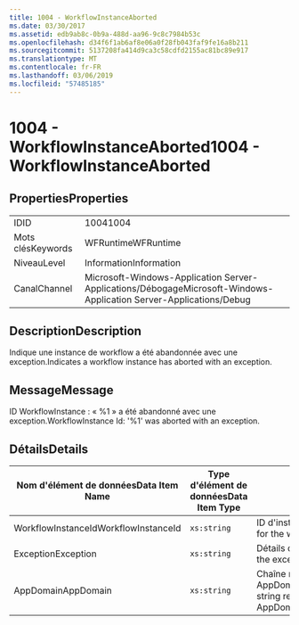 ```yaml
---
title: 1004 - WorkflowInstanceAborted
ms.date: 03/30/2017
ms.assetid: edb9ab8c-0b9a-488d-aa96-9c8c7984b53c
ms.openlocfilehash: d34f6f1ab6af8e06a0f28fb043faf9fe16a8b211
ms.sourcegitcommit: 5137208fa414d9ca3c58cdfd2155ac81bc89e917
ms.translationtype: MT
ms.contentlocale: fr-FR
ms.lasthandoff: 03/06/2019
ms.locfileid: "57485185"
---
```

# <a name="1004---workflowinstanceaborted"></a><span data-ttu-id="0a0de-102">1004 - WorkflowInstanceAborted</span><span class="sxs-lookup"><span data-stu-id="0a0de-102">1004 - WorkflowInstanceAborted</span></span>

## <a name="properties"></a><span data-ttu-id="0a0de-103">Properties</span><span class="sxs-lookup"><span data-stu-id="0a0de-103">Properties</span></span>

|||
|-|-|
|<span data-ttu-id="0a0de-104">ID</span><span class="sxs-lookup"><span data-stu-id="0a0de-104">ID</span></span>|<span data-ttu-id="0a0de-105">1004</span><span class="sxs-lookup"><span data-stu-id="0a0de-105">1004</span></span>|
|<span data-ttu-id="0a0de-106">Mots clés</span><span class="sxs-lookup"><span data-stu-id="0a0de-106">Keywords</span></span>|<span data-ttu-id="0a0de-107">WFRuntime</span><span class="sxs-lookup"><span data-stu-id="0a0de-107">WFRuntime</span></span>|
|<span data-ttu-id="0a0de-108">Niveau</span><span class="sxs-lookup"><span data-stu-id="0a0de-108">Level</span></span>|<span data-ttu-id="0a0de-109">Information</span><span class="sxs-lookup"><span data-stu-id="0a0de-109">Information</span></span>|
|<span data-ttu-id="0a0de-110">Canal</span><span class="sxs-lookup"><span data-stu-id="0a0de-110">Channel</span></span>|<span data-ttu-id="0a0de-111">Microsoft-Windows-Application Server-Applications/Débogage</span><span class="sxs-lookup"><span data-stu-id="0a0de-111">Microsoft-Windows-Application Server-Applications/Debug</span></span>|

## <a name="description"></a><span data-ttu-id="0a0de-112">Description</span><span class="sxs-lookup"><span data-stu-id="0a0de-112">Description</span></span>

<span data-ttu-id="0a0de-113">Indique une instance de workflow a été abandonnée avec une exception.</span><span class="sxs-lookup"><span data-stu-id="0a0de-113">Indicates a workflow instance has aborted with an exception.</span></span>

## <a name="message"></a><span data-ttu-id="0a0de-114">Message</span><span class="sxs-lookup"><span data-stu-id="0a0de-114">Message</span></span>

<span data-ttu-id="0a0de-115">ID WorkflowInstance : « %1 » a été abandonné avec une exception.</span><span class="sxs-lookup"><span data-stu-id="0a0de-115">WorkflowInstance Id: '%1' was aborted with an exception.</span></span>

## <a name="details"></a><span data-ttu-id="0a0de-116">Détails</span><span class="sxs-lookup"><span data-stu-id="0a0de-116">Details</span></span>

|<span data-ttu-id="0a0de-117">Nom d'élément de données</span><span class="sxs-lookup"><span data-stu-id="0a0de-117">Data Item Name</span></span>|<span data-ttu-id="0a0de-118">Type d'élément de données</span><span class="sxs-lookup"><span data-stu-id="0a0de-118">Data Item Type</span></span>|<span data-ttu-id="0a0de-119">Description</span><span class="sxs-lookup"><span data-stu-id="0a0de-119">Description</span></span>|
|--------------------|--------------------|-----------------|
|<span data-ttu-id="0a0de-120">WorkflowInstanceId</span><span class="sxs-lookup"><span data-stu-id="0a0de-120">WorkflowInstanceId</span></span>|`xs:string`|<span data-ttu-id="0a0de-121">ID d'instance pour le workflow</span><span class="sxs-lookup"><span data-stu-id="0a0de-121">The instance id for the workflow</span></span>|
|<span data-ttu-id="0a0de-122">Exception</span><span class="sxs-lookup"><span data-stu-id="0a0de-122">Exception</span></span>|`xs:string`|<span data-ttu-id="0a0de-123">Détails de l'exception</span><span class="sxs-lookup"><span data-stu-id="0a0de-123">The exception details for the exception</span></span>|
|<span data-ttu-id="0a0de-124">AppDomain</span><span class="sxs-lookup"><span data-stu-id="0a0de-124">AppDomain</span></span>|`xs:string`|<span data-ttu-id="0a0de-125">Chaîne retournée par AppDomain.CurrentDomain.FriendlyName.</span><span class="sxs-lookup"><span data-stu-id="0a0de-125">The string returned by AppDomain.CurrentDomain.FriendlyName.</span></span>|
